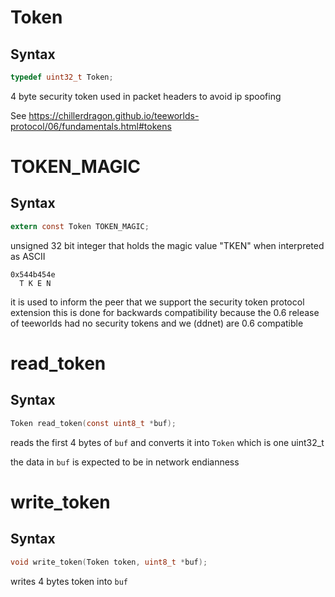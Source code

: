 # Token

## Syntax

```C
typedef uint32_t Token;
```

4 byte security token used in packet headers
to avoid ip spoofing

See https://chillerdragon.github.io/teeworlds-protocol/06/fundamentals.html#tokens

# TOKEN_MAGIC

## Syntax

```C
extern const Token TOKEN_MAGIC;
```

unsigned 32 bit integer
that holds the magic value "TKEN"
when interpreted as ASCII

```
0x544b454e
  T K E N
```

it is used to inform the peer that we support
the security token protocol extension
this is done for backwards compatibility
because the 0.6 release of teeworlds
had no security tokens
and we (ddnet) are 0.6 compatible

# read_token

## Syntax

```C
Token read_token(const uint8_t *buf);
```

reads the first 4 bytes of `buf`
and converts it into `Token` which
is one uint32_t

the data in `buf` is expected to be in network endianness

# write_token

## Syntax

```C
void write_token(Token token, uint8_t *buf);
```

writes 4 bytes token into `buf`

